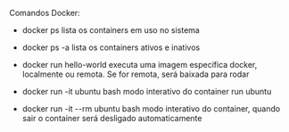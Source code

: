 Comandos Docker:

- docker ps
  lista os containers em uso no sistema

- docker ps -a
  lista os containers ativos e inativos

- docker run hello-world
  executa uma imagem específica docker, localmente ou remota. Se for remota, será baixada para rodar

- docker run -it ubuntu bash
  modo interativo do container run ubuntu

- docker run -it --rm ubuntu bash
  modo interativo do container, quando sair o container será desligado automaticamente
